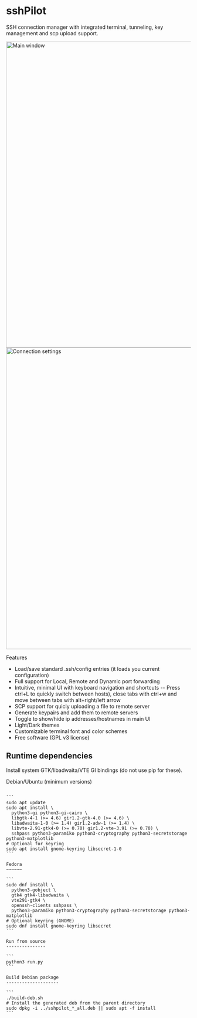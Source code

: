 sshPilot
========

SSH connection manager with integrated terminal, tunneling, key management and scp upload support.

<img width="1260" height="833" alt="Main window" src="https://github.com/user-attachments/assets/743bb1fb-22de-4537-ba91-775cea48d57a" />

<img width="722" height="822" alt="Connection settings" src="https://github.com/user-attachments/assets/55fad9a6-9d4d-4c15-bfac-8c19c6df15c5" />



Features

- Load/save standard .ssh/config entries (it loads you current configuration)
- Full support for Local, Remote and Dynamic port forwarding 
- Intuitive, minimal UI with keyboard navigation and shortcuts 
-- Press ctrl+L to quickly switch between hosts), close tabs with ctrl+w and move between tabs with alt+right/left arrow
- SCP support for quicly uploading a file to remote server
- Generate keypairs and add them to remote servers
- Toggle to show/hide ip addresses/hostnames in main UI
- Light/Dark themes
- Customizable terminal font and color schemes
- Free software (GPL v3 license)


Runtime dependencies
--------------------

Install system GTK/libadwaita/VTE GI bindings (do not use pip for these).

Debian/Ubuntu (minimum versions)
~~~~~~~~~~~~~

```
sudo apt update
sudo apt install \
  python3-gi python3-gi-cairo \
  libgtk-4-1 (>= 4.6) gir1.2-gtk-4.0 (>= 4.6) \
  libadwaita-1-0 (>= 1.4) gir1.2-adw-1 (>= 1.4) \
  libvte-2.91-gtk4-0 (>= 0.70) gir1.2-vte-3.91 (>= 0.70) \
  sshpass python3-paramiko python3-cryptography python3-secretstorage python3-matplotlib
# Optional for keyring
sudo apt install gnome-keyring libsecret-1-0
```

Fedora
~~~~~~

```
sudo dnf install \
  python3-gobject \
  gtk4 gtk4-libadwaita \
  vte291-gtk4 \
  openssh-clients sshpass \
  python3-paramiko python3-cryptography python3-secretstorage python3-matplotlib
# Optional keyring (GNOME)
sudo dnf install gnome-keyring libsecret
```

Run from source
---------------

```
python3 run.py
```

Build Debian package
--------------------

```
./build-deb.sh
# Install the generated deb from the parent directory
sudo dpkg -i ../sshpilot_*_all.deb || sudo apt -f install
```


